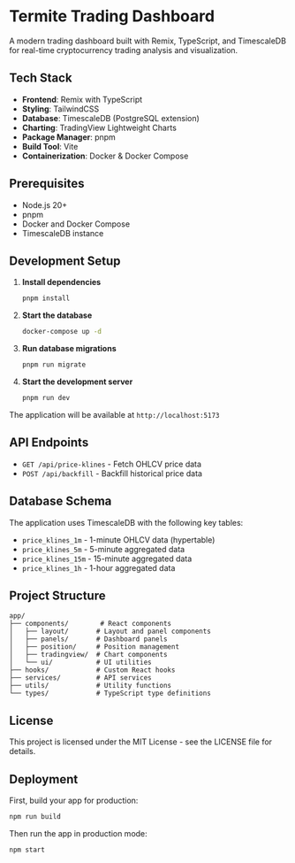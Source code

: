 # Termite Trading Dashboard

A modern trading dashboard built with Remix, TypeScript, and TimescaleDB for real-time cryptocurrency trading analysis and visualization.

## Tech Stack

- **Frontend**: Remix with TypeScript
- **Styling**: TailwindCSS
- **Database**: TimescaleDB (PostgreSQL extension)
- **Charting**: TradingView Lightweight Charts
- **Package Manager**: pnpm
- **Build Tool**: Vite
- **Containerization**: Docker & Docker Compose

## Prerequisites

- Node.js 20+ 
- pnpm
- Docker and Docker Compose
- TimescaleDB instance

## Development Setup

1. **Install dependencies**
   ```bash
   pnpm install
   ```

2. **Start the database**
   ```bash
   docker-compose up -d
   ```

3. **Run database migrations**
   ```bash
   pnpm run migrate
   ```

4. **Start the development server**
   ```bash
   pnpm run dev
   ```

The application will be available at `http://localhost:5173`

## API Endpoints

- `GET /api/price-klines` - Fetch OHLCV price data
- `POST /api/backfill` - Backfill historical price data

## Database Schema

The application uses TimescaleDB with the following key tables:
- `price_klines_1m` - 1-minute OHLCV data (hypertable)
- `price_klines_5m` - 5-minute aggregated data
- `price_klines_15m` - 15-minute aggregated data
- `price_klines_1h` - 1-hour aggregated data

## Project Structure

```
app/
├── components/        # React components
│   ├── layout/       # Layout and panel components
│   ├── panels/       # Dashboard panels
│   ├── position/     # Position management
│   ├── tradingview/  # Chart components
│   └── ui/           # UI utilities
├── hooks/            # Custom React hooks
├── services/         # API services
├── utils/            # Utility functions
└── types/            # TypeScript type definitions
```

## License

This project is licensed under the MIT License - see the LICENSE file for details.

## Deployment

First, build your app for production:

```sh
npm run build
```

Then run the app in production mode:

```sh
npm start
```
